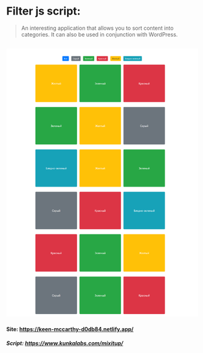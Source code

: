 # Filter js script:

> An interesting application that allows you to sort content into categories. It can also be used in conjunction with WordPress.

## <img src="https://raw.githubusercontent.com/VitaliyNosov/Filter-Js-Categoty/main/img/img.png">

#### Site: https://keen-mccarthy-d0db84.netlify.app/
##### Script: https://www.kunkalabs.com/mixitup/
